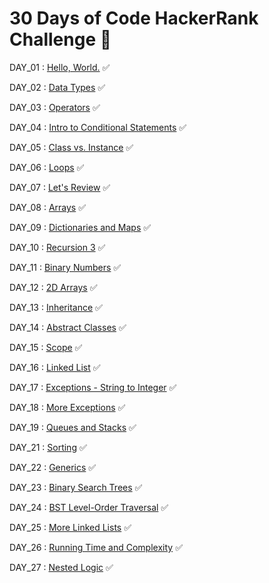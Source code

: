 # 30 Days of Code HackerRank Challenge 🎯

DAY_01 : [Hello, World.](https://www.hackerrank.com/challenges/30-hello-world/problem?isFullScreen=true)  ✅

DAY_02 : [Data Types](https://www.hackerrank.com/challenges/30-data-types/problem?isFullScreen=true)   ✅

DAY_03 : [Operators](https://www.hackerrank.com/challenges/30-operators/problem?isFullScreen=true)  ✅

DAY_04 : [Intro to Conditional Statements](https://www.hackerrank.com/challenges/30-conditional-statements/problem?isFullScreen=true)  ✅

DAY_05 : [Class vs. Instance](https://www.hackerrank.com/challenges/30-class-vs-instance/problem?isFullScreen=true)  ✅

DAY_06 : [Loops](https://www.hackerrank.com/challenges/30-loops/problem?isFullScreen=true)  ✅

DAY_07 : [Let's Review](https://www.hackerrank.com/challenges/30-review-loop/problem?isFullScreen=true)  ✅

DAY_08 : [Arrays](https://www.hackerrank.com/challenges/30-arrays/problem?isFullScreen=true)  ✅

DAY_09 : [Dictionaries and Maps](https://www.hackerrank.com/challenges/30-dictionaries-and-maps/problem?isFullScreen=true)  ✅

DAY_10 : [Recursion 3](https://www.hackerrank.com/challenges/30-recursion/problem?isFullScreen=true)  ✅

DAY_11 : [Binary Numbers](https://www.hackerrank.com/challenges/30-binary-numbers/problem?isFullScreen=true) ✅

DAY_12 : [2D Arrays](https://www.hackerrank.com/challenges/30-2d-arrays/problem?isFullScreen=true) ✅

DAY_13 : [Inheritance](https://www.hackerrank.com/challenges/30-inheritance/problem?isFullScreen=true) ✅

DAY_14 : [Abstract Classes](https://www.hackerrank.com/challenges/30-abstract-classes/problem?isFullScreen=true) ✅

DAY_15 : [Scope](https://www.hackerrank.com/challenges/30-scope/problem?isFullScreen=true) ✅

DAY_16 : [Linked List](https://www.hackerrank.com/challenges/30-linked-list/problem?isFullScreen=true) ✅

DAY_17 : [Exceptions - String to Integer](https://www.hackerrank.com/challenges/30-exceptions-string-to-integer/problem?isFullScreen=true) ✅

DAY_18 : [More Exceptions](https://www.hackerrank.com/challenges/30-more-exceptions/problem?isFullScreen=true) ✅

DAY_19 : [Queues and Stacks](https://www.hackerrank.com/challenges/30-queues-stacks/problem?isFullScreen=true) ✅

DAY_21 : [Sorting](https://www.hackerrank.com/challenges/30-sorting/problem?isFullScreen=true) ✅

DAY_22 : [Generics](https://www.hackerrank.com/challenges/30-generics/problem?isFullScreen=true) ✅

DAY_23 : [Binary Search Trees](https://www.hackerrank.com/challenges/30-binary-search-trees/problem?isFullScreen=true) ✅

DAY_24 : [BST Level-Order Traversal](https://www.hackerrank.com/challenges/30-binary-trees/problem?isFullScreen=true) ✅

DAY_25 : [More Linked Lists](https://www.hackerrank.com/challenges/30-linked-list-deletion/problem?isFullScreen=true) ✅

DAY_26 : [Running Time and Complexity](https://www.hackerrank.com/challenges/30-running-time-and-complexity/problem?isFullScreen=true) ✅

DAY_27 : [Nested Logic](https://www.hackerrank.com/challenges/30-nested-logic/problem?isFullScreen=true) ✅
